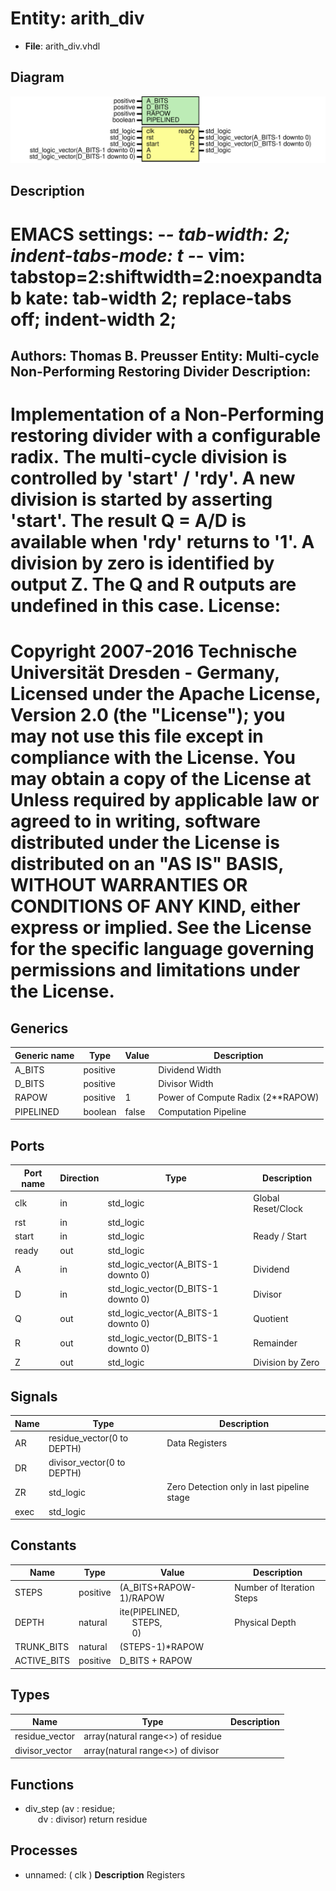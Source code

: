 # Entity: arith_div

- **File**: arith_div.vhdl
## Diagram

![Diagram](arith_div.svg "Diagram")
## Description

EMACS settings: -*-  tab-width: 2; indent-tabs-mode: t -*-
vim: tabstop=2:shiftwidth=2:noexpandtab
kate: tab-width 2; replace-tabs off; indent-width 2;
=============================================================================
Authors:					Thomas B. Preusser
Entity:					Multi-cycle Non-Performing Restoring Divider
Description:
-------------------------------------
Implementation of a Non-Performing restoring divider with a configurable radix.
The multi-cycle division is controlled by 'start' / 'rdy'. A new division is
started by asserting 'start'. The result Q = A/D is available when 'rdy'
returns to '1'. A division by zero is identified by output Z. The Q and R
outputs are undefined in this case.
License:
=============================================================================
Copyright 2007-2016 Technische Universität Dresden - Germany,
Licensed under the Apache License, Version 2.0 (the "License");
you may not use this file except in compliance with the License.
You may obtain a copy of the License at
Unless required by applicable law or agreed to in writing, software
distributed under the License is distributed on an "AS IS" BASIS,
WITHOUT WARRANTIES OR CONDITIONS OF ANY KIND, either express or implied.
See the License for the specific language governing permissions and
limitations under the License.
=============================================================================
## Generics

| Generic name | Type     | Value | Description                       |
| ------------ | -------- | ----- | --------------------------------- |
| A_BITS       | positive |       | Dividend Width                    |
| D_BITS       | positive |       | Divisor Width                     |
| RAPOW        | positive | 1     | Power of Compute Radix (2**RAPOW) |
| PIPELINED    | boolean  | false | Computation Pipeline              |
## Ports

| Port name | Direction | Type                                | Description        |
| --------- | --------- | ----------------------------------- | ------------------ |
| clk       | in        | std_logic                           | Global Reset/Clock |
| rst       | in        | std_logic                           |                    |
| start     | in        | std_logic                           | Ready / Start      |
| ready     | out       | std_logic                           |                    |
| A         | in        | std_logic_vector(A_BITS-1 downto 0) | Dividend           |
| D         | in        | std_logic_vector(D_BITS-1 downto 0) | Divisor            |
| Q         | out       | std_logic_vector(A_BITS-1 downto 0) | Quotient           |
| R         | out       | std_logic_vector(D_BITS-1 downto 0) | Remainder          |
| Z         | out       | std_logic                           | Division by Zero   |
## Signals

| Name | Type                       | Description                                |
| ---- | -------------------------- | ------------------------------------------ |
| AR   | residue_vector(0 to DEPTH) | Data Registers                             |
| DR   | divisor_vector(0 to DEPTH) |                                            |
| ZR   | std_logic                  | Zero Detection only in last pipeline stage |
| exec | std_logic                  |                                            |
## Constants

| Name        | Type     | Value                                                                                             | Description               |
| ----------- | -------- | ------------------------------------------------------------------------------------------------- | ------------------------- |
| STEPS       | positive |  (A_BITS+RAPOW-1)/RAPOW                                                                           | Number of Iteration Steps |
| DEPTH       | natural  |  ite(PIPELINED,<br><span style="padding-left:20px"> STEPS,<br><span style="padding-left:20px"> 0) | Physical Depth            |
| TRUNK_BITS  | natural  |  (STEPS-1)*RAPOW                                                                                  |                           |
| ACTIVE_BITS | positive |  D_BITS + RAPOW                                                                                   |                           |
## Types

| Name           | Type                               | Description |
| -------------- | ---------------------------------- | ----------- |
| residue_vector | array(natural range<>) of residue  |             |
| divisor_vector | array(natural range<>) of divisor  |             |
## Functions
- div_step <font id="function_arguments">(av : residue;<br><span style="padding-left:20px"> dv : divisor) </font> <font id="function_return">return residue </font>
## Processes
- unnamed: ( clk )
**Description**
Registers

